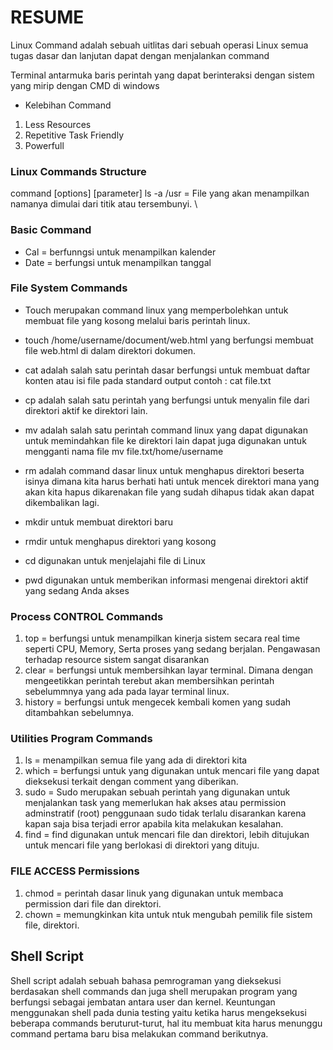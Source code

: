 # RESUME

Linux Command adalah sebuah uitlitas dari sebuah operasi Linux semua tugas dasar dan lanjutan dapat dengan menjalankan command

Terminal antarmuka baris perintah yang dapat berinteraksi dengan sistem yang mirip dengan CMD di windows

- Kelebihan Command
1. Less Resources 
2. Repetitive Task Friendly
3. Powerfull 


### Linux Commands Structure 
command [options] [parameter]
ls -a /usr = File yang akan menampilkan namanya dimulai dari titik atau tersembunyi. \

### Basic Command
- Cal = berfunngsi untuk menampilkan kalender
- Date = berfungsi untuk menampilkan tanggal

### File System Commands
- Touch merupakan command linux yang memperbolehkan untuk membuat file yang kosong melalui baris perintah linux.

- touch /home/username/document/web.html yang berfungsi membuat file web.html di dalam direktori
 dokumen.
- cat adalah salah satu perintah dasar berfungsi untuk membuat daftar konten atau isi file pada standard output contoh : cat file.txt
- cp adalah salah satu perintah yang berfungsi untuk menyalin file dari direktori aktif ke direktori lain.
- mv adalah salah satu perintah command linux yang dapat digunakan untuk memindahkan file ke direktori lain  dapat juga digunakan untuk mengganti nama file
 mv file.txt/home/username
 
- rm adalah command dasar linux untuk menghapus direktori beserta isinya dimana kita harus berhati hati untuk mencek direktori mana yang akan kita hapus dikarenakan file yang sudah dihapus tidak akan dapat dikembalikan lagi.

- mkdir untuk membuat direktori baru
- rmdir untuk menghapus direktori yang kosong
- cd digunakan untuk menjelajahi file di Linux
- pwd digunakan untuk memberikan informasi mengenai direktori aktif yang sedang Anda akses

### Process CONTROL Commands
1. top = berfungsi untuk menampilkan kinerja sistem secara real time seperti CPU, Memory, Serta proses yang sedang berjalan. Pengawasan terhadap resource sistem sangat disarankan
2. clear = berfungsi untuk membersihkan layar terminal. Dimana dengan mengeetikkan perintah terebut akan membersihkan perintah sebelummnya yang ada pada layar terminal linux.
3. history = berfungsi untuk mengecek kembali komen yang sudah ditambahkan sebelumnya.

### Utilities Program Commands
1. ls = menampilkan semua file yang ada di direktori kita
2. which = berfungsi untuk yang digunakan untuk mencari file yang dapat dieksekusi terkait dengan comment yang diberikan.
3. sudo = Sudo merupakan sebuah perintah yang digunakan untuk menjalankan task yang memerlukan hak akses atau permission adminstratif (root) penggunaan sudo tidak terlalu disarankan karena kapan saja bisa terjadi error apabila kita melakukan kesalahan.
4. find = find digunakan untuk mencari file dan direktori, lebih ditujukan untuk mencari file yang berlokasi di direktori yang dituju.

### FILE ACCESS Permissions
1. chmod = perintah dasar linuk yang digunakan untuk membaca permission dari file dan direktori.
2. chown = memungkinkan kita untuk ntuk mengubah pemilik file sistem file, direktori.

## Shell Script
Shell script adalah sebuah bahasa pemrograman yang dieksekusi berdasakan shell commands dan juga shell merupakan program yang berfungsi sebagai jembatan antara user dan kernel. 
Keuntungan menggunakan shell pada dunia testing yaitu ketika harus mengeksekusi beberapa commands beruturut-turut, hal itu membuat kita harus menunggu command pertama baru bisa melakukan command berikutnya.
